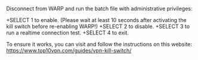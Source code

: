 Disconnect from WARP and run the batch file with administrative privileges: 

 +SELECT 1 to enable. (Please wait at least 10 seconds after activating the kill switch before re-enabling WARP!)
 +SELECT 2 to disable.
 +SELECT 3 to run a realtime connection test.
 +SELECT 4 to exit.

To ensure it works, you can visit and follow the instructions on this website:
https://www.top10vpn.com/guides/vpn-kill-switch/

